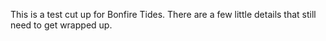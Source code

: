 This is  a test cut up for Bonfire Tides.
There are a few little details that still need to get wrapped up.